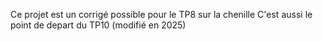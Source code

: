 Ce projet est un corrigé possible pour le  TP8 sur la chenille
C'est aussi le point de depart du TP10 (modifié en 2025)

